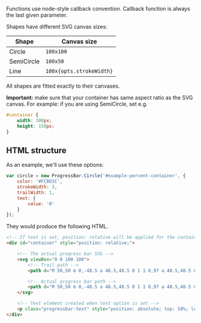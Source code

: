 Functions use node-style callback convention. Callback function is always the last given parameter.

Shapes have different SVG canvas sizes:

Shape      | Canvas size
-----------|------------------------
Circle     | `100x100`
SemiCircle | `100x50`
Line       | `100x{opts.strokeWidth}`

All shapes are fitted exactly to their canvases.

**Important:** make sure that your container has same aspect ratio
as the SVG canvas. For example: if you are using SemiCircle,
set e.g.

```css
#container {
    width: 300px;
    height: 150px;
}
```

## HTML structure

As an example, we'll use these options:

```js
var circle = new ProgressBar.Circle('#example-percent-container', {
    color: '#FCB03C',
    strokeWidth: 3,
    trailWidth: 1,
    text: {
        value: '0'
    }
});
```

They would produce the following HTML.

```html
<!-- If text is set, position: relative will be applied for the container -->
<div id="container" style="position: relative;">

    <!-- The actual progress bar SVG -->
    <svg viewBox="0 0 100 100">
        <!-- Trail path -->
        <path d="M 50,50 m 0,-48.5 a 48.5,48.5 0 1 1 0,97 a 48.5,48.5 0 1 1 0,-97" stroke="#eee" stroke-width="1" fill-opacity="0"></path>

        <!-- Actual progress bar path -->
        <path d="M 50,50 m 0,-48.5 a 48.5,48.5 0 1 1 0,97 a 48.5,48.5 0 1 1 0,-97" stroke="#FCB03C" stroke-width="3" fill-opacity="0" style="stroke-dasharray: 304.844360351563px, 304.844360351563px; stroke-dashoffset: 304.844360351563px;"></path>
    </svg>

    <!-- Text element created when text option is set -->
    <p class="progressbar-text" style="position: absolute; top: 50%; left: 50%; padding: 0px; margin: 0px; -webkit-transform: translate(-50%, -50%); transform: translate(-50%, -50%); color: rgb(252, 176, 60);">0</p>
</div>
```

